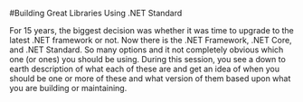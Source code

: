 #Building Great Libraries Using .NET Standard

For 15 years, the biggest decision was whether it was time to upgrade to the latest .NET framework or not.  Now there is the .NET Framework, .NET Core, and .NET Standard.  So many options and it not completely obvious which one (or ones) you should be using.  During this session, you see a down to earth description of what each of these are and get an idea of when you should be one or more of these and what version of them based upon what you are building or maintaining.
